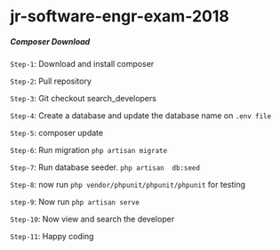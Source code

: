 # jr-software-engr-exam-2018

##### Composer Download
``Step-1``: Download and install composer

``Step-2``: Pull repository

``Step-3``: Git checkout search_developers

``Step-4``: Create a database and update the database name on ``.env file``

``Step-5``: composer update

``Step-6``: Run migration `php artisan migrate`

``Step-7``: Run database seeder. `php artisan  db:seed`

``Step-8``: now run `php vendor/phpunit/phpunit/phpunit` for testing

``step-9``: Now run `php artisan serve`

``Step-10``: Now view and search  the developer

``Step-11``: Happy coding
